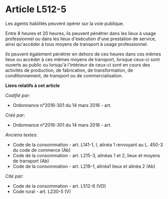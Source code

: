 # Article L512-5

Les agents habilités peuvent opérer sur la voie publique.

Entre 8 heures et 20 heures, ils peuvent pénétrer dans les lieux à usage professionnel ou dans les lieux d'exécution d'une
prestation de service, ainsi qu'accéder à tous moyens de transport à usage professionnel.

Ils peuvent également pénétrer en dehors de ces heures dans ces mêmes lieux ou accéder à ces mêmes moyens de transport,
lorsque ceux-ci sont ouverts au public ou lorsqu'à l'intérieur de ceux-ci sont en cours des activités de production, de
fabrication, de transformation, de conditionnement, de transport ou de commercialisation.

**Liens relatifs à cet article**

_Codifié par_:

  - Ordonnance n°2016-301 du 14 mars 2016 - art.

_Créé par_:

  - Ordonnance n°2016-301 du 14 mars 2016 - art.

_Anciens textes_:

  - Code de la consommation - art. L141-1, I, alinéa 1 renvoyant au L. 450-3 du code de commerce (Ab)
  - Code de la consommation - art. L215-3, alinéas 1 et 2, lieux et moyens de transport (Ab)
  - Code de la consommation - art. L218-1, alinéa1 lieux et alinéa 2 (Ab)

_Cité par_:

  - Code de la consommation - art. L512-6 (VD)
  - Code rural - art. L230-5 (V)
